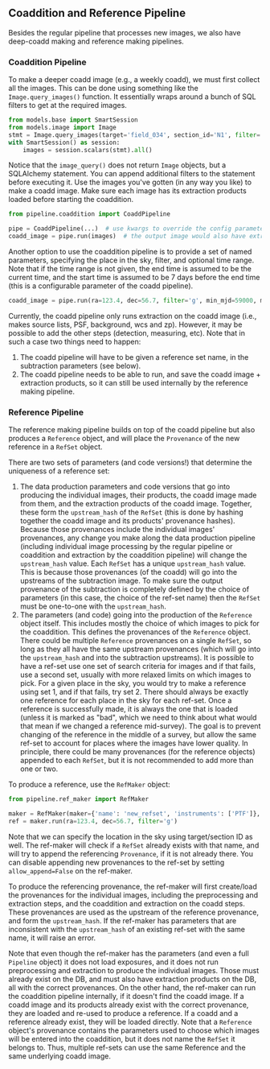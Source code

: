 ## Coaddition and Reference Pipeline

Besides the regular pipeline that processes new images, we also have deep-coadd making and reference making pipelines. 

### Coaddition Pipeline

To make a deeper coadd image (e.g., a weekly coadd), we must first collect all the images. 
This can be done using something like the `Image.query_images()` function. 
It essentially wraps around a bunch of SQL filters to get at the required images. 

```python
from models.base import SmartSession
from models.image import Image
stmt = Image.query_images(target='field_034', section_id='N1', filter='R', min_mjd=59000, max_mjd=59007, ...)
with SmartSession() as session: 
    images = session.scalars(stmt).all() 
```

Notice that the `image_query()` does not return `Image` objects, but a SQLAlchemy statement.
You can append additional filters to the statement before executing it.
Use the images you've gotten (in any way you like) to make a coadd image. 
Make sure each image has its extraction products loaded before starting the coaddition. 


```python
from pipeline.coaddition import CoaddPipeline

pipe = CoaddPipeline(...)  # use kwargs to override the config parameters
coadd_image = pipe.run(images)  # the output image would also have extraction products generated by the pipeline
```

Another option to use the coaddition pipeline is to provide a set of named parameters, 
specifying the place in the sky, filter, and optional time range. 
Note that if the time range is not given, the end time is assumed to be the current time, 
and the start time is assumed to be 7 days before the end time (this is a configurable parameter 
of the coadd pipeline). 
```python
coadd_image = pipe.run(ra=123.4, dec=56.7, filter='g', min_mjd=59000, max_mjd=59007, ...)
```

Currently, the coadd pipeline only runs extraction on the coadd image 
(i.e., makes source lists, PSF, background, wcs and zp). 
However, it may be possible to add the other steps (detection, measuring, etc). 
Note that in such a case two things need to happen:
1. The coadd pipeline will have to be given a reference set name, in the subtraction parameters (see below). 
2. The coadd pipeline needs to be able to run, and save the coadd image + extraction products, so it can still 
   be used internally by the reference making pipeline. 

### Reference Pipeline

The reference making pipeline builds on top of the coadd pipeline but also produces a `Reference` object, 
and will place the `Provenance` of the new reference in a `RefSet` object. 

There are two sets of parameters (and code versions!) that determine the uniqueness of a reference set:
1. The data production parameters and code versions that go into producing the individual images, their products, 
   the coadd image made from them, and the extraction products of the coadd image. Together, these form the 
   `upstream_hash` of the `RefSet` (this is done by hashing together the coadd image and its products' provenance hashes). 
   Because those provenances include the individual images' provenances, any change you make along the data production
   pipeline (including individual image processing by the regular pipeline or coaddition and extraction by the 
   coaddition pipeline) will change the `upstream_hash` value. Each `RefSet` has a unique `upstream_hash` value.
   This is because those provenances (of the coadd) will go into the upstreams of the subtraction image. 
   To make sure the output provenance of the subtraction is completely defined by the choice of parameters
   (in this case, the choice of the ref-set name) then the `RefSet` must be one-to-one with the `upstream_hash`.
2. The parameters (and code) going into the production of the `Reference` object itself. This includes mostly the 
   choice of which images to pick for the coaddition. This defines the provenances of the `Reference` object. 
   There could be multiple `Reference` provenances on a single `RefSet`, so long as they all have the same 
   upstream provenances (which will go into the `upstream_hash` and into the subtraction upstreams). 
   It is possible to have a ref-set use one set of search criteria for images and if that fails, use a second set, 
   usually with more relaxed limits on which images to pick. 
   For a given place in the sky, you would try to make a reference using set 1, and if that fails, try set 2. 
   There should always be exactly one reference for each place in the sky for each ref-set.
   Once a reference is successfully made, it is always the one that is loaded (unless it is marked as "bad", 
   which we need to think about what would that mean if we changed a reference mid-survey). 
   The goal is to prevent changing of the reference in the middle of a survey, but allow the same ref-set to account 
   for places where the images have lower quality. 
   In principle, there could be many provenances (for the reference objects) appended to each `RefSet`, but it is 
   not recommended to add more than one or two. 

To produce a reference, use the `RefMaker` object:

```python
from pipeline.ref_maker import RefMaker

maker = RefMaker(maker={'name': 'new_refset', 'instruments': ['PTF']}, ...)  # use kwargs to override config parameters
ref = maker.run(ra=123.4, dec=56.7, filter='g')  
```

Note that we can specify the location in the sky using target/section ID as well. 
The ref-maker will check if a `RefSet` already exists with that name, 
and will try to append the referencing `Provenance`, if it is not already there.
You can disable appending new provenances to the ref-set by setting `allow_append=False` on the ref-maker.  

To produce the referencing provenance, the ref-maker will first create/load the provenances for the individual images, 
including the preprocessing and extraction steps, and the coaddition and extraction on the coadd steps. 
These provenances are used as the upstream of the reference provenance, and form the `upstream_hash`. 
If the ref-maker has parameters that are inconsistent with the `upstream_hash` of an existing ref-set with the same
name, it will raise an error.

Note that even though the ref-maker has the parameters (and even a full `Pipeline` object) it does not load exposures, 
and it does not run preprocessing and extraction to produce the individual images. Those must already exist on the DB, 
and must also have extraction products on the DB, all with the correct provenances.
On the other hand, the ref-maker can run the coaddition pipeline internally, if it doesn't find the coadd image. 
If a coadd image and its products already exist with the correct provenance, they are loaded and re-used to produce
a reference. If a coadd and a reference already exist, they will be loaded directly. 
Note that a `Reference` object's provenance contains the parameters used to choose which images will be entered into
the coaddition, but it does not name the `RefSet` it belongs to. Thus, multiple ref-sets can use the same Reference 
and the same underlying coadd image.